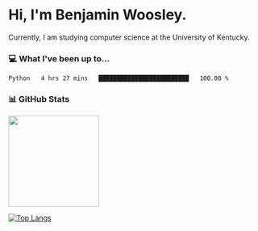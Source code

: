 # Hi, I'm **Benjamin Woosley**. 
<!-- ![visitors](https://visitor-badge.glitch.me/badge?page_id=bdw271.bdw271) -->

Currently, I am studying computer science at the University of Kentucky.

### 💻 What I've been up to...
<!--START_SECTION:waka-->
```text
Python   4 hrs 27 mins   █████████████████████████   100.00 % 
```
<!--END_SECTION:waka-->

### 📊 GitHub Stats

<img height="180em" src="https://github-readme-stats.vercel.app/api?username=bdw271&show_icons=true&hide_border=true&&count_private=true&include_all_commits=true" />

[![Top Langs](https://github-readme-stats.vercel.app/api/top-langs/?username=bdw271)](https://github.com/anuraghazra/github-readme-stats)
